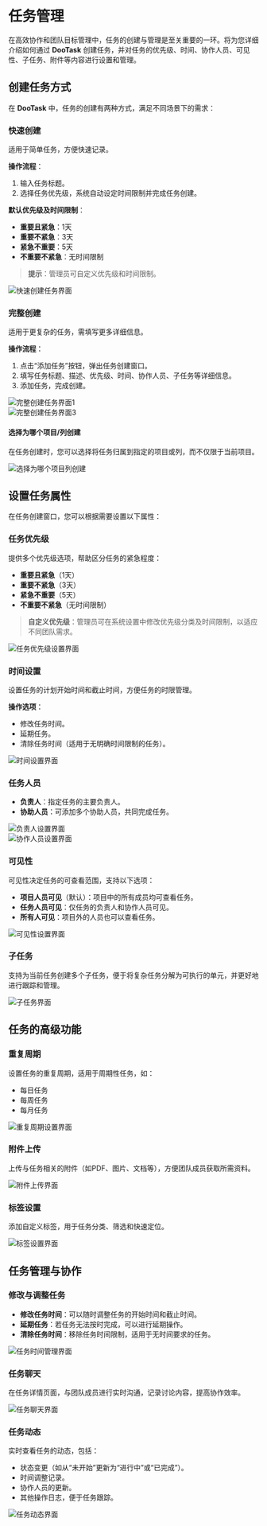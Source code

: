 # 任务管理

在高效协作和团队目标管理中，任务的创建与管理是至关重要的一环。将为您详细介绍如何通过 **DooTask** 创建任务，并对任务的优先级、时间、协作人员、可见性、子任务、附件等内容进行设置和管理。


## 创建任务方式

在 **DooTask** 中，任务的创建有两种方式，满足不同场景下的需求：

### 快速创建

适用于简单任务，方便快速记录。

**操作流程**：
1. 输入任务标题。
2. 选择任务优先级，系统自动设定时间限制并完成任务创建。

**默认优先级及时间限制**：
- **重要且紧急**：1天
- **重要不紧急**：3天
- **紧急不重要**：5天
- **不重要不紧急**：无时间限制

> **提示**：管理员可自定义优先级和时间限制。

![快速创建任务界面](/images/pro_task_pic_1.png)


### 完整创建

适用于更复杂的任务，需填写更多详细信息。

**操作流程**：
1. 点击“添加任务”按钮，弹出任务创建窗口。
2. 填写任务标题、描述、优先级、时间、协作人员、子任务等详细信息。
3. 添加任务，完成创建。

![完整创建任务界面1](/images/pro_task_pic_2.png)  
![完整创建任务界面3](/images/pro_task_pic_3.png)

#### 选择为哪个项目/列创建

在任务创建时，您可以选择将任务归属到指定的项目或列，而不仅限于当前项目。

![选择为哪个项目列创建](/images/pro_task_pic_4.png)


## 设置任务属性

在任务创建窗口，您可以根据需要设置以下属性：

### 任务优先级

提供多个优先级选项，帮助区分任务的紧急程度：
- **重要且紧急**（1天）
- **重要不紧急**（3天）
- **紧急不重要**（5天）
- **不重要不紧急**（无时间限制）

> **自定义优先级**：管理员可在系统设置中修改优先级分类及时间限制，以适应不同团队需求。

![任务优先级设置界面](/images/pro_task_pic_20.png)


### 时间设置

设置任务的计划开始时间和截止时间，方便任务的时限管理。

**操作选项**：
- 修改任务时间。
- 延期任务。
- 清除任务时间（适用于无明确时间限制的任务）。

![时间设置界面](/images/pro_task_pic_19.png)


### 任务人员

- **负责人**：指定任务的主要负责人。
- **协助人员**：可添加多个协助人员，共同完成任务。

![负责人设置界面](/images/pro_task_pic_5.png)  
![协作人员设置界面](/images/pro_task_pic_6.png)


### 可见性

可见性决定任务的可查看范围，支持以下选项：
- **项目人员可见**（默认）：项目中的所有成员均可查看任务。
- **任务人员可见**：仅任务的负责人和协作人员可见。
- **所有人可见**：项目外的人员也可以查看任务。

![可见性设置界面](/images/pro_task_pic_18.png)


### 子任务

支持为当前任务创建多个子任务，便于将复杂任务分解为可执行的单元，并更好地进行跟踪和管理。

![子任务界面](/images/pro_task_pic_17.png)


## 任务的高级功能

### 重复周期

设置任务的重复周期，适用于周期性任务，如：
- 每日任务
- 每周任务
- 每月任务

![重复周期设置界面](/images/pro_task_pic_16.png)


### 附件上传

上传与任务相关的附件（如PDF、图片、文档等），方便团队成员获取所需资料。

![附件上传界面](/images/pro_task_pic_15.png)


### 标签设置

添加自定义标签，用于任务分类、筛选和快速定位。

![标签设置界面](/images/pro_task_pic_14.png)


## 任务管理与协作

### 修改与调整任务

- **修改任务时间**：可以随时调整任务的开始时间和截止时间。
- **延期任务**：若任务无法按时完成，可以进行延期操作。
- **清除任务时间**：移除任务时间限制，适用于无时间要求的任务。

![任务时间管理界面](/images/pro_task_pic_8.png)


### 任务聊天

在任务详情页面，与团队成员进行实时沟通，记录讨论内容，提高协作效率。

![任务聊天界面](/images/pro_task_pic_12.png)


### 任务动态

实时查看任务的动态，包括：
- 状态变更（如从“未开始”更新为“进行中”或“已完成”）。
- 时间调整记录。
- 协作人员的更新。
- 其他操作日志，便于任务跟踪。

![任务动态界面](/images/pro_task_pic_13.png)
